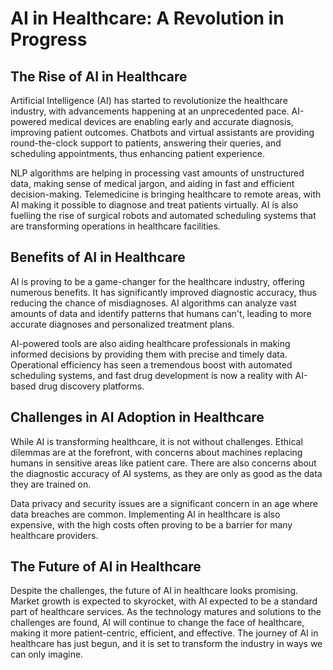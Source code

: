 # AI in Healthcare: A Revolution in Progress

## The Rise of AI in Healthcare

Artificial Intelligence (AI) has started to revolutionize the healthcare industry, with advancements happening at an unprecedented pace. AI-powered medical devices are enabling early and accurate diagnosis, improving patient outcomes. Chatbots and virtual assistants are providing round-the-clock support to patients, answering their queries, and scheduling appointments, thus enhancing patient experience. 

NLP algorithms are helping in processing vast amounts of unstructured data, making sense of medical jargon, and aiding in fast and efficient decision-making. Telemedicine is bringing healthcare to remote areas, with AI making it possible to diagnose and treat patients virtually. AI is also fuelling the rise of surgical robots and automated scheduling systems that are transforming operations in healthcare facilities.

## Benefits of AI in Healthcare

AI is proving to be a game-changer for the healthcare industry, offering numerous benefits. It has significantly improved diagnostic accuracy, thus reducing the chance of misdiagnoses. AI algorithms can analyze vast amounts of data and identify patterns that humans can't, leading to more accurate diagnoses and personalized treatment plans. 

AI-powered tools are also aiding healthcare professionals in making informed decisions by providing them with precise and timely data. Operational efficiency has seen a tremendous boost with automated scheduling systems, and fast drug development is now a reality with AI-based drug discovery platforms.

## Challenges in AI Adoption in Healthcare

While AI is transforming healthcare, it is not without challenges. Ethical dilemmas are at the forefront, with concerns about machines replacing humans in sensitive areas like patient care. There are also concerns about the diagnostic accuracy of AI systems, as they are only as good as the data they are trained on. 

Data privacy and security issues are a significant concern in an age where data breaches are common. Implementing AI in healthcare is also expensive, with the high costs often proving to be a barrier for many healthcare providers.

## The Future of AI in Healthcare

Despite the challenges, the future of AI in healthcare looks promising. Market growth is expected to skyrocket, with AI expected to be a standard part of healthcare services. As the technology matures and solutions to the challenges are found, AI will continue to change the face of healthcare, making it more patient-centric, efficient, and effective. The journey of AI in healthcare has just begun, and it is set to transform the industry in ways we can only imagine.
